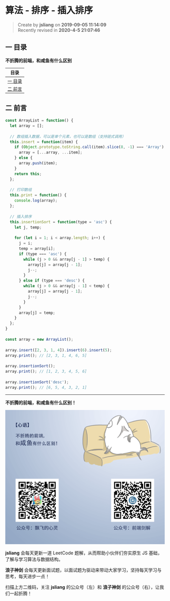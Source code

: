 算法 - 排序 - 插入排序
===

> Create by **jsliang** on **2019-09-05 11:14:09**  
> Recently revised in **2020-4-5 21:07:46**

## <a name="chapter-one" id="chapter-one">一 目录</a>

**不折腾的前端，和咸鱼有什么区别**

| 目录 |
| --- | 
| [一 目录](#chapter-one) | 
| [二 前言](#chapter-two) |

## <a name="chapter-two" id="chapter-two">二 前言</a>



```js
const ArrayList = function() {
  let array = [];

  // 数组插入数据，可以是单个元素，也可以是数组（支持链式调用）
  this.insert = function(item) {
    if (Object.prototype.toString.call(item).slice(8, -1) === 'Array') {
      array = [...array, ...item];
    } else {
      array.push(item);
    }
    return this;
  };

  // 打印数组
  this.print = function() {
    console.log(array);
  };

  // 插入排序
  this.insertionSort = function(type = 'asc') {
    let j, temp;

    for (let i = 1; i < array.length; i++) {
      j = i;
      temp = array[i];
      if (type === 'asc') {
        while (j > 0 && array[j - 1] > temp) {
          array[j] = array[j - 1];
          j--;
        }
      } else if (type === 'desc') {
        while (j > 0 && array[j - 1] < temp) {
          array[j] = array[j - 1];
          j--;
        }
      }
      array[j] = temp;
    }
  };
}

const array = new ArrayList();

array.insert([2, 3, 1, 4]).insert(6).insert(5);
array.print(); // [2, 3, 1, 4, 6, 5]

array.insertionSort();
array.print(); // [1, 2, 3, 4, 5, 6]

array.insertionSort('desc');
array.print(); // [6, 5, 4, 3, 2, 1]
```

---

**不折腾的前端，和咸鱼有什么区别！**

![图](../../public-repertory/img/z-index-small.png)

**jsliang** 会每天更新一道 LeetCode 题解，从而帮助小伙伴们夯实原生 JS 基础，了解与学习算法与数据结构。

**浪子神剑** 会每天更新面试题，以面试题为驱动来带动大家学习，坚持每天学习与思考，每天进步一点！

扫描上方二维码，关注 **jsliang** 的公众号（左）和 **浪子神剑** 的公众号（右），让我们一起折腾！

